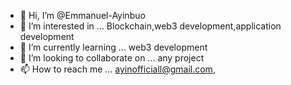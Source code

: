 - 👋 Hi, I’m @Emmanuel-Ayinbuo
- 👀 I’m interested in ... Blockchain,web3 development,application development
- 🌱 I’m currently learning ... web3 development
- 💞️ I’m looking to collaborate on ... any project
- 📫 How to reach me ... ayinofficiall@gmail.com,

<!---
Emmanuel-Ayinbuo/Emmanuel-Ayinbuo is a ✨ special ✨ repository because its `README.md` (this file) appears on your GitHub profile.
You can click the Preview link to take a look at your changes.
--->
